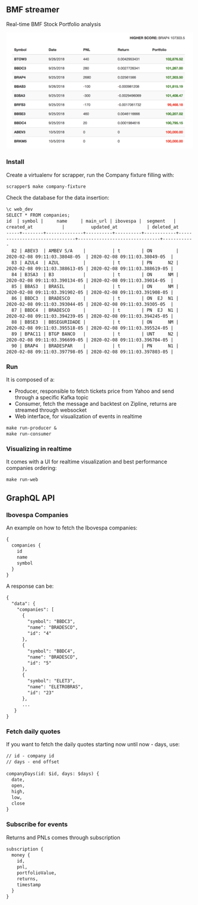## BMF streamer

Real-time BMF Stock Portfolio analysis

<img src="https://raw.githubusercontent.com/knabben/blog/master/static/images/bov-screen.png" width="700px">

### Install

Create a virtualenv for scrapper, run the Company fixture filling with:

```
scrapper$ make company-fixture
```

Check the database for the data insertion:

```
\c web_dev
SELECT * FROM companies; 
id  | symbol |     name     | main_url | ibovespa |  segment   |          created_at           |          updated_at           | deleted_at
-----+--------+--------------+----------+----------+------------+-------------------------------+-------------------------------+------------
  82 | ABEV3  | AMBEV S/A    |          | t        | ON         | 2020-02-08 09:11:03.38048-05  | 2020-02-08 09:11:03.38049-05  |
  83 | AZUL4  | AZUL         |          | t        | PN      N2 | 2020-02-08 09:11:03.388613-05 | 2020-02-08 09:11:03.388619-05 |
  84 | B3SA3  | B3           |          | t        | ON      NM | 2020-02-08 09:11:03.390134-05 | 2020-02-08 09:11:03.39014-05  |
  85 | BBAS3  | BRASIL       |          | t        | ON      NM | 2020-02-08 09:11:03.391902-05 | 2020-02-08 09:11:03.391908-05 |
  86 | BBDC3  | BRADESCO     |          | t        | ON  EJ  N1 | 2020-02-08 09:11:03.393044-05 | 2020-02-08 09:11:03.39305-05  |
  87 | BBDC4  | BRADESCO     |          | t        | PN  EJ  N1 | 2020-02-08 09:11:03.394239-05 | 2020-02-08 09:11:03.394245-05 |
  88 | BBSE3  | BBSEGURIDADE |          | t        | ON      NM | 2020-02-08 09:11:03.395518-05 | 2020-02-08 09:11:03.395524-05 |
  89 | BPAC11 | BTGP BANCO   |          | t        | UNT     N2 | 2020-02-08 09:11:03.396699-05 | 2020-02-08 09:11:03.396704-05 |
  90 | BRAP4  | BRADESPAR    |          | t        | PN      N1 | 2020-02-08 09:11:03.397798-05 | 2020-02-08 09:11:03.397803-05 |
```

### Run

It is composed of a:

* Producer, responsible to fetch tickets price from Yahoo and send through a specific Kafka topic
* Consumer, fetch the message and backtest on Zipline, returns are streamed through websocket
* Web interface, for visualization of events in realtime

```
make run-producer &
make run-consumer
```

### Visualizing in realtime

It comes with a UI for realtime visualization and best performance companies ordering:

```
make run-web
```

## GraphQL API

### Ibovespa Companies

An example on how to fetch the Ibovespa companies:

```
{
  companies {
    id
    name
    symbol
  }
}
```

A response can be:

```
{
  "data": {
    "companies": [
      {
        "symbol": "BBDC3",
        "name": "BRADESCO",
        "id": "4"
      },
      {
        "symbol": "BBDC4",
        "name": "BRADESCO",
        "id": "5"
      },
      {
        "symbol": "ELET3",
        "name": "ELETROBRAS",
        "id": "23"
      },
      ...
   }
}
```

### Fetch daily quotes

If you want to fetch the daily quotes starting now until now - days, use:

```
// id - company id
// days - end offset

companyDays(id: $id, days: $days) {
  date,
  open,
  high,
  low,
  close
}
```

### Subscribe for events

Returns and PNLs comes through subscription

```
subscription {
  money {
    id,
    pnl,
    portfolioValue,
    returns,
    timestamp
  }
}
```
